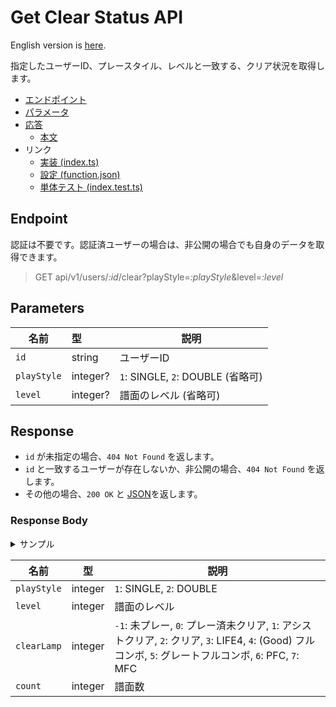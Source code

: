 # Get Clear Status API

English version is [here](./README.md).

指定したユーザーID、プレースタイル、レベルと一致する、クリア状況を取得します。

- [エンドポイント](#endpoint)
- [パラメータ](#parameters)
- [応答](#response)
  - [本文](#response-body)
- リンク
  - [実装 (index.ts)](./index.ts)
  - [設定 (function.json)](./function.json)
  - [単体テスト (index.test.ts)](./index.test.ts)

## Endpoint

認証は不要です。認証済ユーザーの場合は、非公開の場合でも自身のデータを取得できます。

> GET api/v1/users/*:id*/clear?playStyle=*:playStyle*&level=*:level*

## Parameters

|名前|型|説明|
|---|:--|---|
|`id`|string|ユーザーID|
|`playStyle`|integer?|`1`: SINGLE, `2`: DOUBLE (省略可)|
|`level`|integer?|譜面のレベル (省略可)|

## Response

- `id` が未指定の場合、`404 Not Found` を返します。
- `id` と一致するユーザーが存在しないか、非公開の場合、`404 Not Found` を返します。
- その他の場合、`200 OK` と [JSON](#response-body)を返します。

### Response Body

<details>
  <summary>サンプル</summary>

```json
[
  {
    "playStyle": 1,
    "level": 1,
    "clearLamp": -1,
    "count": 10
  },
  {
    "playStyle": 1,
    "level": 1,
    "clearLamp": 6,
    "count": 10
  },
  {
    "playStyle": 1,
    "level": 1,
    "clearLamp": 7,
    "count": 20
  }
]
```

</details>

|名前|型|説明|
|---|:--:|---|
|`playStyle`|integer|`1`: SINGLE, `2`: DOUBLE|
|`level`|integer|譜面のレベル|
|`clearLamp`|integer|`-1`: 未プレー, `0`: プレー済未クリア, `1`: アシストクリア, `2`: クリア, `3`: LIFE4, `4`: (Good) フルコンボ, `5`: グレートフルコンボ, `6`: PFC, `7`: MFC|
|`count`|integer|譜面数|
